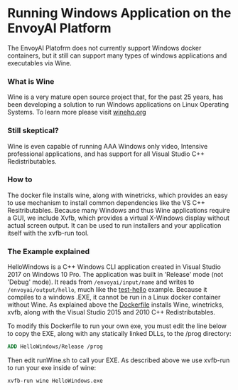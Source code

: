 # Running Windows Application on the EnvoyAI Platform
The EnvoyAI Platofrm does not currently support Windows docker containers, 
but it still can support many types of windows applications and executables via Wine.
### What is Wine
Wine is a very mature open source project that, for the past 25 years, has been developing
a solution to run Windows applications on Linux Operating Systems. To learn more please
visit [winehq.org](https://www.winehq.org/)

### Still skeptical?
Wine is even capable of running AAA Windows only video, Intensive professional applications, and has support for all
Visual Studio C++ Redistributables.

### How to
The docker file installs wine, along with winetricks, which provides an easy to use mechanism to install common
dependencies like the VS C++ Resitributables. Because many Windows and thus Wine applications require a GUI, we include Xvfb, 
which provides a virtual X-Windows display without actual screen output. It can be used to run installers and your application
itself with the xvfb-run tool.

### The Example explained
HelloWindows is a C++ Windows CLI application created in Visual Studio 2017 on Windows 10 Pro. The application was built
in 'Release' mode (not 'Debug' mode). It reads from `/envoyai/input/name` and writes to `/envoyai/output/hello`, much like the
 [test-hello](../test-hello) example. Because it compiles to a windows .EXE, it cannot be run in a Linux docker container without Wine.
As explained above the [Dockerfile](./Dockerfile) installs Wine, winetricks, xvfb, along with the Visual Studio 2015 and
2010 C++ Redistributables. 

To modify this Dockerfile to run your own exe, you must edit the line below to copy the EXE, along with any statically linked DLLs, to the /prog directory:
```dockerfile
ADD HelloWindows/Release /prog
```

Then edit runWine.sh to call your EXE. As described above we use xvfb-run to run your exe inside of wine:
```bash
xvfb-run wine HelloWindows.exe
```